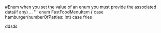 #Enum
when you set the value of an enum you must provide the associated data(if any) ...
'''
enum FastFoodMenuItem {	
	case hamburger(numberOfPatties: Int)
	case fries 

ddsds